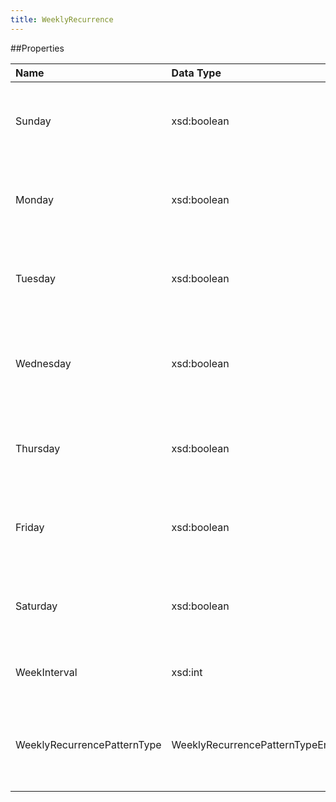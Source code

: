 ```yaml
---
title: WeeklyRecurrence
---
```

##Properties
<table class="table table-hover"> <thead align="left"><tr><th>Name</th><th>Data Type</th><th>Description</th></tr></thead> <tbody>
<tr><td>Sunday</td><td>xsd:boolean</td><td>Indicates whether a weekly recurrence happens on a Sunday.</td></tr>
<tr><td>Monday</td><td>xsd:boolean</td><td>Indicates whether a weekly recurrence happens on a Monday.</td></tr>
<tr><td>Tuesday</td><td>xsd:boolean</td><td>Indicates whether a weekly recurrence happens on a Tuesday.</td></tr>
<tr><td>Wednesday</td><td>xsd:boolean</td><td>Indicates whether a weekly recurrence happens on a Wednesday.</td></tr>
<tr><td>Thursday</td><td>xsd:boolean</td><td>Indicates whether a weekly recurrence happens on a Thursday.</td></tr>
<tr><td>Friday</td><td>xsd:boolean</td><td>Indicates whether a weekly recurrence happens on a Friday.</td></tr>
<tr><td>Saturday</td><td>xsd:boolean</td><td>Indicates whether a weekly recurrence happens on a Saturday.</td></tr>
<tr><td>WeekInterval</td><td>xsd:int</td><td>Specifies the interval of weekly recurrence.</td></tr>
<tr><td>WeeklyRecurrencePatternType</td><td>WeeklyRecurrencePatternTypeEnum</td><td>Specifies the type of weekly recurrence. Valid values include: ByDay.</td></tr></tbody></table>
